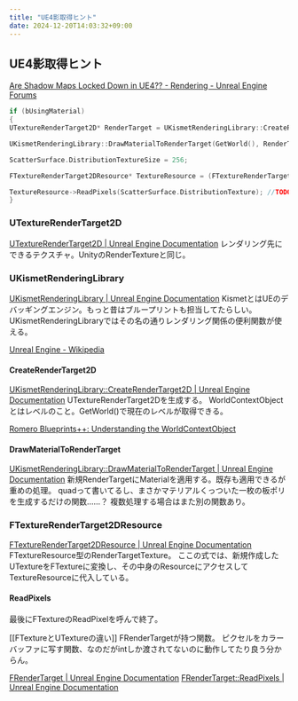 ```yaml
---
title: "UE4影取得ヒント"
date: 2024-12-20T14:03:32+09:00
---
```

## UE4影取得ヒント
[Are Shadow Maps Locked Down in UE4?? - Rendering - Unreal Engine Forums](https://forums.unrealengine.com/t/are-shadow-maps-locked-down-in-ue4/152699)
```cpp
if (bUsingMaterial)
{
UTextureRenderTarget2D* RenderTarget = UKismetRenderingLibrary::CreateRenderTarget2D(GetWorld(), 256, 256, ETextureRenderTargetFormat::RTF_RGBA8);

UKismetRenderingLibrary::DrawMaterialToRenderTarget(GetWorld(), RenderTarget, ScatterSurface.DistributionMaterial);

ScatterSurface.DistributionTextureSize = 256;

FTextureRenderTarget2DResource* TextureResource = (FTextureRenderTarget2DResource*)RenderTarget->Resource;

TextureResource->ReadPixels(ScatterSurface.DistributionTexture); //TODO Simplify? || Move to own function?
}
```

### UTextureRenderTarget2D
[UTextureRenderTarget2D | Unreal Engine Documentation](https://docs.unrealengine.com/5.0/en-US/API/Runtime/Engine/Engine/UTextureRenderTarget2D/)
レンダリング先にできるテクスチャ。UnityのRenderTextureと同じ。

### UKismetRenderingLibrary
[UKismetRenderingLibrary | Unreal Engine Documentation](https://docs.unrealengine.com/5.0/en-US/API/Runtime/Engine/Kismet/UKismetRenderingLibrary/)
KismetとはUEのデバッギングエンジン。もっと昔はブループリントも担当してたらしい。
UKismetRenderingLibraryではその名の通りレンダリング関係の便利関数が使える。

[Unreal Engine - Wikipedia](https://ja.m.wikipedia.org/wiki/Unreal_Engine)

#### CreateRenderTarget2D
[UKismetRenderingLibrary::CreateRenderTarget2D | Unreal Engine Documentation](https://docs.unrealengine.com/5.0/en-US/API/Runtime/Engine/Kismet/UKismetRenderingLibrary/CreateRenderTarget2D/)
UTextureRenderTarget2Dを生成する。
WorldContextObjectとはレベルのこと。GetWorld()で現在のレベルが取得できる。

[Romero Blueprints++: Understanding the WorldContextObject](https://romeroblueprints.blogspot.com/2021/04/understanding-worldcontextobject.html?m=1)

####  DrawMaterialToRenderTarget
[UKismetRenderingLibrary::DrawMaterialToRenderTarget | Unreal Engine Documentation](https://docs.unrealengine.com/4.26/en-US/API/Runtime/Engine/Kismet/UKismetRenderingLibrary/DrawMaterialToRenderTarget/)
新規RenderTargetにMaterialを適用する。既存も適用できるが重めの処理。
quadって書いてるし、まさかマテリアルくっついた一枚の板ポリを生成するだけの関数……？
複数処理する場合はまた別の関数あり。

### FTextureRenderTarget2DResource
[FTextureRenderTarget2DResource | Unreal Engine Documentation](https://docs.unrealengine.com/4.26/en-US/API/Runtime/Engine/FTextureRenderTarget2DResource/)
FTextureResource型のRenderTargetTexture。
ここの式では、新規作成したUTextureをFTextureに変換し、その中身のResourceにアクセスしてTextureResourceに代入している。

#### ReadPixels


最後にFTextureのReadPixelを呼んで終了。

[[FTextureとUTextureの違い]]
FRenderTargetが持つ関数。
ピクセルをカラーバッファに写す関数、なのだがintしか渡されてないのに動作してたり良う分からん。


[FRenderTarget | Unreal Engine Documentation](https://docs.unrealengine.com/4.26/en-US/API/Runtime/Engine/FRenderTarget/)
[FRenderTarget::ReadPixels | Unreal Engine Documentation](https://docs.unrealengine.com/4.26/en-US/API/Runtime/Engine/FRenderTarget/ReadPixels/)
